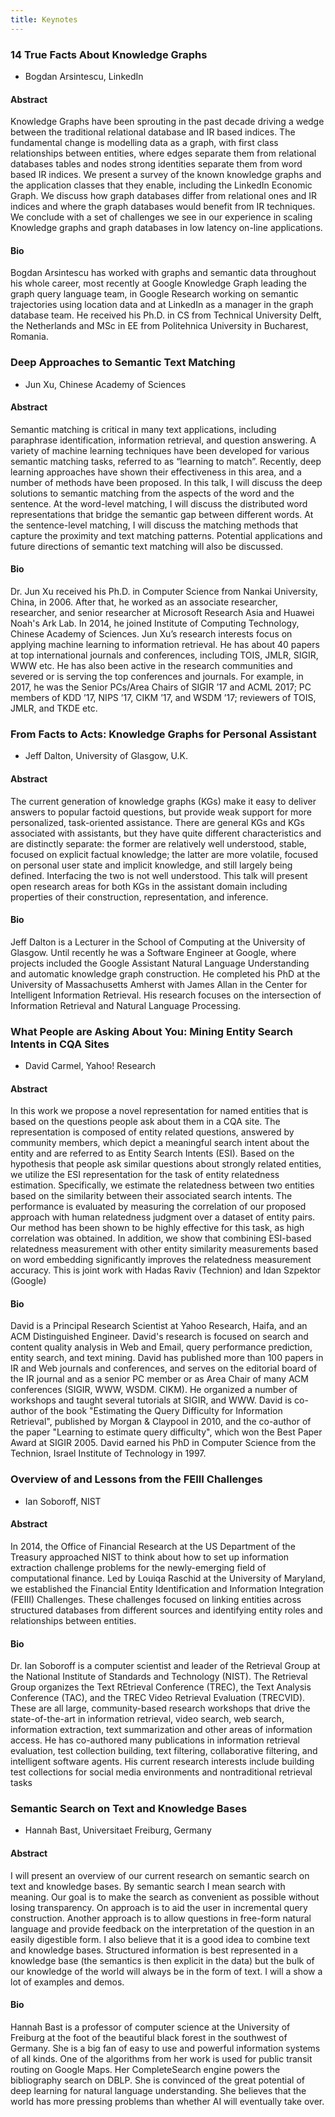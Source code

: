 ```yaml
---
title: Keynotes
---
```



### 14 True Facts About Knowledge Graphs
 * Bogdan Arsintescu, LinkedIn

#### Abstract

Knowledge Graphs have been sprouting in the past decade driving a wedge between the traditional relational database and IR based indices. The fundamental change is modelling data as a graph, with first class relationships between entities, where edges separate them from relational databases tables and nodes strong identities separate them from word based IR indices. We present a survey of the known knowledge graphs and the application classes that they enable, including the LinkedIn Economic Graph. We discuss how graph databases differ from relational ones and IR indices and where the graph databases would benefit from IR techniques. We conclude with a set of challenges we see in our experience in scaling Knowledge graphs and graph databases in low latency on-line applications. 


#### Bio

Bogdan Arsintescu has worked with graphs and semantic data throughout his whole career, most recently at Google Knowledge Graph leading the graph query language team, in Google Research working on semantic trajectories using location data and at LinkedIn as a manager in the graph database team. He received his Ph.D. in CS from Technical University Delft, the Netherlands and MSc in EE from Politehnica University in Bucharest, Romania. 


### Deep Approaches to Semantic Text Matching

* Jun Xu, Chinese Academy of Sciences


#### Abstract

Semantic matching is critical in many text applications, including paraphrase identification, information retrieval, and question answering. A variety of machine learning techniques have been developed for various semantic matching tasks, referred to as “learning to match”. Recently, deep learning approaches have shown their effectiveness in this area, and a number of methods have been proposed. In this talk, I will discuss the deep solutions to semantic matching from the aspects of the word and the sentence. At the word-level matching, I will discuss the distributed word representations that bridge the semantic gap between different words. At the sentence-level matching, I will discuss the matching methods that capture the proximity and text matching patterns. Potential applications and future directions of semantic text matching will also be discussed.



#### Bio

Dr. Jun Xu  received his Ph.D. in Computer Science from Nankai University, China, in 2006. After that, he worked as an associate researcher, researcher, and senior researcher at Microsoft Research Asia and Huawei Noah's Ark Lab. In 2014, he joined Institute of Computing Technology, Chinese Academy of Sciences. Jun Xu’s research interests focus on applying machine learning to information retrieval. He has about 40 papers at top international journals and conferences, including TOIS, JMLR, SIGIR, WWW etc. He has also been active in the research communities and severed or is serving the top conferences and journals. For example, in 2017, he was the Senior PCs/Area Chairs of SIGIR ’17 and ACML 2017; PC members of KDD ’17, NIPS ’17, CIKM ’17, and WSDM ’17; reviewers of TOIS, JMLR, and TKDE etc. 



### From Facts to Acts: Knowledge Graphs for Personal Assistant

* Jeff Dalton, University of Glasgow, U.K.

#### Abstract

The current generation of knowledge graphs (KGs) make it easy to deliver answers to popular factoid questions, but provide weak support for more personalized, task-oriented assistance. There are general KGs and KGs associated with assistants, but they have quite different characteristics and are distinctly separate: the former are relatively well understood, stable, focused on explicit factual knowledge; the latter are more volatile, focused on personal user state and implicit knowledge, and still largely being defined. Interfacing the two is not well understood. This talk will present open research areas for both KGs in the assistant domain including properties of their construction, representation, and inference. 

#### Bio

Jeff Dalton is a Lecturer in the School of Computing at the University of Glasgow. Until recently he was a Software Engineer at Google, where projects included the Google Assistant Natural Language Understanding and automatic knowledge graph construction. He completed his PhD at the University of Massachusetts Amherst with James Allan in the Center for Intelligent Information Retrieval. His research focuses on the intersection of Information Retrieval and Natural Language Processing. 



### What People are Asking About You: Mining Entity Search Intents in CQA Sites
 * David Carmel, Yahoo! Research

#### Abstract

In this work we propose a novel representation for named entities that is based on the questions people ask about them in a CQA site. The representation is composed of entity related questions, answered by community members, which depict a meaningful search intent about the entity and are referred to as Entity Search Intents (ESI).
Based on the hypothesis that people ask similar questions about strongly related entities, we utilize the ESI representation for the task of entity relatedness estimation. Specifically, we estimate the relatedness between two entities based on the similarity between their associated search intents. The performance is evaluated by measuring the correlation of our proposed approach with human relatedness judgment over a dataset of entity pairs.  Our method has been shown to be highly effective for this task, as high correlation was obtained. In addition, we show that combining ESI-based relatedness measurement with other entity similarity measurements based on word embedding significantly improves the relatedness measurement accuracy.
This is joint work with Hadas Raviv (Technion) and Idan Szpektor (Google)

#### Bio

David is a Principal Research Scientist at Yahoo Research, Haifa, and an ACM Distinguished Engineer. David's research is focused on search and content quality analysis in Web and Email, query performance prediction, entity search, and text mining. David has published more than 100 papers in IR and Web journals and conferences, and serves on the editorial board of the IR journal and as a senior PC member or as Area Chair of many ACM conferences (SIGIR, WWW, WSDM. CIKM). He organized a number of workshops and taught several tutorials at SIGIR, and WWW.
David is co-author of the book "Estimating the Query Difficulty for Information Retrieval", published by Morgan & Claypool in 2010, and the co-author of the paper "Learning to estimate query difficulty", which won the Best Paper Award at SIGIR 2005. David earned his PhD in Computer Science from the Technion, Israel Institute of Technology in 1997. 


### Overview of and Lessons from the FEIII Challenges
 * Ian Soboroff, NIST


#### Abstract

In 2014, the Office of Financial Research at the US Department of the Treasury approached NIST to think about how to set up information extraction challenge problems for the newly-emerging field of computational finance.  Led by Louiqa Raschid at the University of Maryland, we established the Financial Entity Identification and Information Integration (FEIII) Challenges.  These challenges focused on linking entities across structured databases from different sources and identifying entity roles and relationships between entities.


#### Bio

Dr. Ian Soboroff is a computer scientist and leader of the Retrieval
Group at the National Institute of Standards and Technology (NIST).
The Retrieval Group organizes the Text REtrieval Conference (TREC),
the Text Analysis Conference (TAC), and the TREC Video Retrieval
Evaluation (TRECVID). These are all large, community-based research
workshops that drive the state-of-the-art in information retrieval,
video search, web search, information extraction, text summarization 
and other areas of information access. He has co-authored many 
publications in information retrieval evaluation, test collection 
building, text filtering, collaborative filtering, and intelligent 
software agents. His current research interests include building test 
collections for social media environments and nontraditional retrieval 
tasks

### Semantic Search on Text and Knowledge Bases

* Hannah Bast, Universitaet Freiburg, Germany

#### Abstract

I will present an overview of our current research on semantic search on text and knowledge bases. By semantic search I mean search with meaning. Our goal is to make the search as convenient as possible without losing transparency. On approach is to aid the user in incremental query construction. Another approach is to allow questions in free-form natural language and provide feedback on the interpretation of the question in an easily digestible form. I also believe that it is a good idea to combine text and knowledge bases. Structured information is best represented in a knowledge base (the semantics is then explicit in the data) but the bulk of our knowledge of the world will always be in the form of text. I will a show a lot of examples and demos.

#### Bio

Hannah Bast is a professor of computer science at the University of Freiburg at the foot of the beautiful black forest in the southwest of Germany. She is a big fan of easy to use and powerful information systems of all kinds. One of the algorithms from her work is used for public transit routing on Google Maps. Her CompleteSearch engine powers the bibliography search on DBLP. She is convinced of the great potential of deep learning for natural language understanding. She believes that the world has more pressing problems than whether AI will eventually take over.
